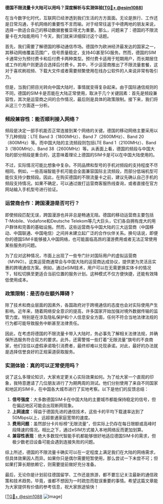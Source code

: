**德国不限流量卡大陆可以用吗？深度解析与实测体验[[TG💪+ @esim1088](https://t.me/s/esim1088)]**

在当今数字化时代，互联网已经渗透到我们生活的方方面面。无论是旅行、工作还是日常沟通，手机网络的重要性不言而喻。对于经常往返于中德两地的朋友来说，选择一款适合自己的移动数据套餐显得尤为重要。那么，问题来了：德国的不限流量卡在大陆能用吗？今天，我们就来详细探讨这个话题。

首先，我们需要了解德国的移动通信市场。德国作为欧洲经济最发达的国家之一，其移动网络覆盖范围广，信号质量稳定，支持4G甚至5G服务。然而，德国的SIM卡通常分为预付费卡和后付费卡两种类型。预付费卡适用于短期用户，而长期居住或工作的用户则更适合选择后付费卡。其中，不少运营商推出了不限流量套餐，这对于喜欢刷视频、下载大文件或者需要频繁使用在线办公软件的人来说非常有吸引力。

但是，当我们把目光转向中国大陆时，事情就变得复杂起来。由于国际通信规则的不同，德国的SIM卡是否能在大陆正常使用，取决于几个关键因素：首先是频段兼容性，其次是运营商之间的合作情况，最后则是具体的政策限制。接下来，我们将从这三个方面逐一分析。

### 频段兼容性：能否顺利接入网络？

频段是决定一部手机能否正常连接到某个网络的关键。德国的移动网络主要采用以下几种频段：LTE Band 3（1800MHz）、Band 7（2600MHz）、Band 20（800MHz）等。而中国大陆的主流频段则包括LTE Band 1（2100MHz）、Band 3（1800MHz）、Band 38（2600MHz）等。从表面上看，德国的频段与中国大陆的部分频段是重合的，这意味着理论上德国的SIM卡是可以在中国大陆使用的。

不过，实际情况可能比想象中复杂。不同品牌和型号的手机对频段的支持程度不尽相同。例如，一些高端智能手机可能会全面兼容国际主流频段，而部分低端机型可能仅支持少数频段。因此，在购买德国的不限流量卡之前，建议先确认自己手机的频段支持情况。如果不确定，可以通过拨打运营商客服热线查询，或者直接在官方网站输入手机型号进行验证。

### 运营商合作：跨国漫游是否可行？

即使频段匹配无误，跨国漫游也并非总是畅通无阻。德国的移动运营商主要包括T-Mobile、Vodafone和Deutsche Telekom等几大巨头，它们各自拥有庞大的用户群体和完善的基础设施。然而，这些运营商与中国大陆的三大运营商（中国移动、中国联通、中国电信）之间并未建立起广泛的合作伙伴关系。换句话说，即便你的德国SIM卡能够接入中国网络，也可能面临高昂的漫游费用或者无法正常使用某些服务的问题。

为了应对这种情况，市面上出现了一些专门针对国际用户的虚拟运营商（MVNO）。这类运营商通常会与中国大陆的运营商达成协议，提供更为灵活且实惠的跨境通信方案。例如，通过eSIM技术，用户可以在无需更换实体卡的情况下，轻松切换至更适合当前位置的服务计划。这种模式不仅方便快捷，还能有效降低使用成本。

### 政策限制：是否存在额外障碍？

除了技术和商业层面的因素外，各国政府对于跨境通信的态度也会对实际使用产生影响。近年来，随着网络安全意识的提高，许多国家开始加强对境外数据传输的监管力度。特别是在涉及隐私保护和个人信息安全方面，任何不符合当地法律法规的行为都可能导致服务中断甚至法律责任。

因此，在考虑将德国的不限流量卡带入大陆时，务必事先了解相关法律法规，并确保所选服务符合双方的要求。此外，还需警惕一些打着“无限流量”旗号的不良商家，他们往往以虚假承诺吸引消费者，最终却难以兑现承诺。对此，最好的办法就是选择信誉良好的正规渠道获取服务。

### 实测体验：真的可以正常使用吗？

说了这么多理论知识，大家肯定更关心实际效果如何。为了给大家一个直观的印象，我特意邀请了几位朋友进行了为期两周的测试。他们分别使用了来自不同国家和地区的SIM卡，在中国各大城市进行了实地考察。以下是他们的反馈总结：

1. **信号强度**：大多数德国SIM卡在中国大陆的主要城市都能保持稳定的信号，但在偏远地区可能会出现断网现象。
2. **上网速度**：得益于德国先进的通信技术，这些卡的平均下载速率达到了50Mbps以上，远超普通家庭宽带的速度。
3. **费用问题**：虽然部分卡片标榜“无限流量”，但实际上仍存在每日限额或高峰时段降速的情况。相比之下，通过eSIM方式接入本地网络反而更加划算。
4. **兼容性表现**：绝大多数现代智能手机都能够很好地适应德国SIM卡的需求，但极少数老旧设备可能会遇到连接失败的问题。

综上所述，德国的不限流量卡确实可以在一定程度上满足我们在大陆的网络需求，但具体效果因人而异。如果你只是偶尔需要短暂使用，那么尝试一下未尝不可；但如果打算长期依赖它，则需要提前做好充分准备。

最后，无论你是计划前往德国留学、工作还是旅游，都不要忘记关注最新的通信政策和技术趋势。毕竟，谁都不想因为一时疏忽而耽误重要的事情。希望这篇文章能为大家提供有价值的参考信息，祝大家旅途愉快！

[[TG💪+ @esim1088](https://t.me/s/esim1088) ![Image](https://i.postimg.cc/4NQfJmqS/Snipaste-2025-05-13-00-14-12.png)]